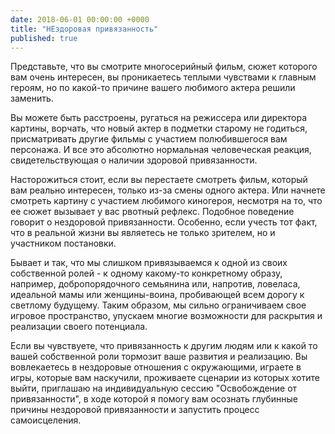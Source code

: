 ```yaml
---
date: 2018-06-01 00:00:00 +0000
title: "НЕздоровая привязанность"
published: true
---
```

Представьте, что вы смотрите многосерийный фильм, сюжет которого вам очень интересен, вы проникаетесь теплыми чувствами к главным героям, но по какой-то причине вашего любимого актера решили заменить.

Вы можете быть расстроены, ругаться на режиссера или директора картины, ворчать, что новый актер в подметки старому не годиться, присматривать другие фильмы с участием полюбившегося вам персонажа. И все это абсолютно нормальная человеческая реакция, свидетельствующая о наличии здоровой привязанности.

Насторожиться стоит, если вы перестаете смотреть фильм, который вам реально интересен, только из-за смены одного актера. Или начнете смотреть картину с участием любимого киногероя, несмотря на то, что ее сюжет вызывает у вас рвотный рефлекс. Подобное поведение говорит о нездоровой привязанности. Особенно, если учесть тот факт, что в реальной жизни вы являетесь не только зрителем, но и участником постановки.

Бывает и так, что мы слишком привязываемся к одной из своих собственной ролей - к одному какому-то конкретному образу, например, добропорядочного семьянина или, напротив, ловеласа, идеальной мамы или женщины-воина, пробивающей всем дорогу к светлому будущему. Таким образом, мы сильно ограничиваем свое игровое пространство, упускаем многие возможности для раскрытия и реализации своего потенциала.

Если вы чувствуете, что привязанность к другим людям или к какой то вашей собственной роли тормозит ваше развития и реализацию. Вы вовлекаетесь в нездоровые отношения с окружающими, играете в игры, которые вам наскучили, проживаете сценарии из которых хотите выйти, приглашаю на индивидуальную сессию "Освобождение от привязанности", в ходе которой я помогу вам осознать глубинные причины нездоровой привязанности и запустить процесс самоисцеления.
